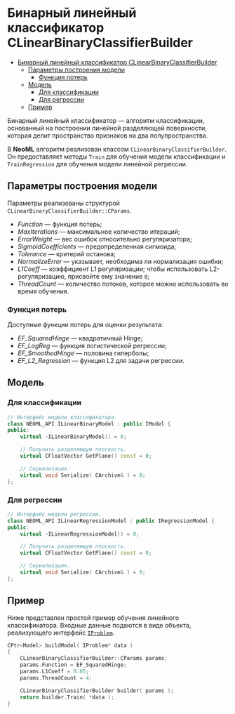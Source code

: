 # Бинарный линейный классификатор CLinearBinaryClassifierBuilder

<!-- TOC -->

- [Бинарный линейный классификатор CLinearBinaryClassifierBuilder](#бинарный-линейный-классификатор-clinearbinaryclassifierbuilder)
	- [Параметры построения модели](#параметры-построения-модели)
		- [Функция потерь](#функция-потерь)
	- [Модель](#модель)
		- [Для классификации](#для-классификации)
		- [Для регрессии](#для-регрессии)
	- [Пример](#пример)

<!-- /TOC -->

Бинарный линейный классификатор — алгоритм классификации, основанный на построении линейной разделяющей поверхности, которая делит пространство признаков на два полупространства.

В **NeoML** алгоритм реализован классом `CLinearBinaryClassifierBuilder`. Он предоставляет методы `Train` для обучения модели классификации и `TrainRegression` для обучения модели линейной регрессии.

## Параметры построения модели

Параметры реализованы структурой `CLinearBinaryClassifierBuilder::CParams`.

- *Function* — функция потерь;
- *MaxIterations* — максимальное количество итераций;
- *ErrorWeight* — вес ошибок относительно регуляризатора;
- *SigmoidCoefficients* — предопределенная сигмоида;
- *Tolerance* — критерий останова;
- *NormalizeError* — указывает, необходима ли нормализация ошибки;
- *L1Coeff* — коэффициент L1 регуляризации; чтобы использовать L2-регуляризацию, присвойте ему значение `0`;
- *ThreadCount* — количество потоков, которое можно использовать во время обучения.

### Функция потерь

Доступные функции потерь для оценки результата:

- *EF_SquaredHinge* — квадратичный Hinge;
- *EF_LogReg* — функция логистической регрессии;
- *EF_SmoothedHinge* — половина гиперболы;
- *EF_L2_Regression* — функция L2 для задачи регрессии.

## Модель

### Для классификации

```c++
// Интерфейс модели классификатора.
class NEOML_API ILinearBinaryModel : public IModel {
public:
	virtual ~ILinearBinaryModel() = 0;

	// Получить разделяющую плоскость.
	virtual CFloatVector GetPlane() const = 0;

	// Сериализация.
	virtual void Serialize( CArchive& ) = 0;
};
```

### Для регрессии

```c++
// Интерфейс модели регрессии.
class NEOML_API ILinearRegressionModel : public IRegressionModel {
public:
	virtual ~ILinearRegressionModel() = 0;

	// Получить разделяющую плоскость.
	virtual CFloatVector GetPlane() const = 0;

	// Сериализация.
	virtual void Serialize( CArchive& ) = 0;
};
```

## Пример

Ниже представлен простой пример обучения линейного классификатора. Входные данные подаются в виде объекта, реализующего интерфейс [`IProblem`](Problems.md).

```c++
CPtr<Model> buildModel( IProblem* data )
{
	CLinearBinaryClassifierBuilder::CParams params;
	params.Function = EF_SquaredHinge;
	params.L1Coeff = 0.05;
	params.ThreadCount = 4;

	CLinearBinaryClassifierBuilder builder( params );
	return builder.Train( *data );
}
```